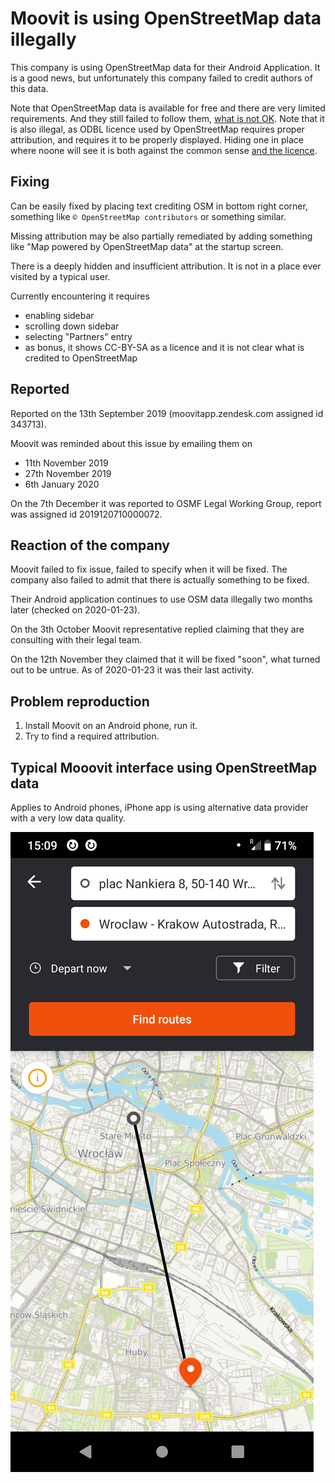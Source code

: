 # Moovit is using OpenStreetMap data illegally

This company is using OpenStreetMap data for their Android Application. It is a good news, but unfortunately this company failed to credit authors of this data.

Note that OpenStreetMap data is available for free and there are very limited requirements. And they still failed to follow them, [what is not OK](../README.md). Note that it is also illegal, as ODBL licence used by OpenStreetMap requires proper attribution, and requires it to be properly displayed. Hiding one in place where noone will see it is both against the common sense [and the licence](../README.md).

## Fixing
Can be easily fixed by placing text crediting OSM in bottom right corner, something like `© OpenStreetMap contributors` or something similar.

Missing attribution may be also partially remediated by adding something like "Map powered by OpenStreetMap data" at the startup screen.

There is a deeply hidden and insufficient attribution. It is not in a place ever visited by a typical user.

Currently encountering it requires

- enabling sidebar
- scrolling down sidebar
- selecting "Partners" entry
- as bonus, it shows CC-BY-SA as a licence and it is not clear what is credited to OpenStreetMap

## Reported

Reported on the 13th September 2019 (moovitapp.zendesk.com assigned id 343713).

Moovit was reminded about this issue by emailing them on

- 11th November 2019
- 27th November 2019
- 6th January 2020

On the 7th December it was reported to OSMF Legal Working Group, report was assigned id 2019120710000072.

## Reaction of the company

Moovit failed to fix issue, failed to specify when it will be fixed. The company also failed to admit that there is actually something to be fixed.

Their Android application continues to use OSM data illegally two months later (checked on 2020-01-23).

On the 3th October Moovit representative replied claiming that they are consulting with their legal team.

On the 12th November they claimed that it will be fixed "soon", what turned out to be untrue. As of 2020-01-23 it was their last activity.

## Problem reproduction

1. Install Moovit on an Android phone, run it.
2. Try to find a required attribution.

## Typical Mooovit interface using OpenStreetMap data

Applies to Android phones, iPhone app is using alternative data provider with a very low data quality.

![Moovit application misssing proper attribution 2019-11-17.png](Moovit_application_misssing_proper_attribution_2019-11-17.png)
